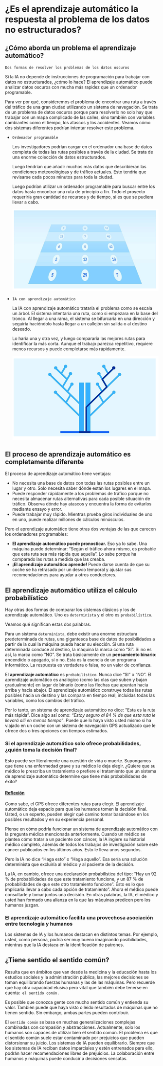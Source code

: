 # ¿Es el aprendizaje automático la respuesta al problema de los datos no estructurados?

## ¿Cómo aborda un problema el aprendizaje automático?
`Dos formas de resolver los problemas de los datos oscuros`

Si la IA no depende de instrucciones de programación para trabajar con datos no estructurados, ¿cómo lo hace? El aprendizaje automático puede analizar datos oscuros con mucha más rapidez que un ordenador programable. 

Para ver por qué, consideremos el problema de encontrar una ruta a través del tráfico de una gran ciudad utilizando un sistema de navegación. Se trata de un problema de datos oscuros porque para resolverlo no solo hay que trabajar con un mapa complicado de las calles, sino también con variables cambiantes como el tiempo, los atascos y los accidentes. Veamos cómo dos sistemas diferentes podrían intentar resolver este problema.

- `Ordenador programable`

    Los investigadores podrían cargar en el ordenador una base de datos completa de todas las rutas posibles a través de la ciudad. Se trata de una enorme colección de datos estructurados.

    Luego tendrían que añadir muchos más datos que describieran las condiciones meteorológicas y de tráfico actuales. Esto tendría que revisarse cada pocos minutos para toda la ciudad.

    Luego podrían utilizar un ordenador programable para buscar entre los datos hasta encontrar una ruta de principio a fin. Todo el proyecto requeriría gran cantidad de recursos y de tiempo, si es que se pudiera llevar a cabo.

    ![alt text](/resources/ordandorprogramable.png)

- `IA con aprendizaje automático`

    La IA con aprendizaje automático trataría el problema como se escala un árbol. El sistema intentaría una ruta, como si empezara en la base del tronco. Al llegar a una rama, el sistema se bifurcaría en una dirección y seguiría haciéndolo hasta llegar a un callejón sin salida o al destino deseado.

    Lo haría una y otra vez, y luego compararía las mejores rutas para identificar la más corta. Aunque el trabajo parezca repetitivo, requiere menos recursos y puede completarse más rápidamente.

    ![alt text](/resources/IAaprendizaje.png)

## El proceso de aprendizaje automático es completamente diferente

El proceso de aprendizaje automático tiene ventajas:

- No necesita una base de datos con todas las rutas posibles entre un lugar y otro. Solo necesita saber dónde están los lugares en el mapa.
- Puede responder rápidamente a los problemas de tráfico porque no necesita almacenar rutas alternativas para cada posible situación de tráfico. Observa dónde hay atascos y encuentra la forma de evitarlos mediante ensayo y error.
- Puede trabajar muy rápido. Mientras prueba giros individuales de uno en uno, puede realizar millones de cálculos minúsculos.

Pero el aprendizaje automático tiene otras dos ventajas de las que carecen los ordenadores programables:

- **El aprendizaje automático puede pronosticar.** Eso ya lo sabe. Una máquina puede determinar: “Según el tráfico ahora mismo, es probable que esta ruta sea más rápida que aquella”. Lo sabe porque ha comparado las rutas a medida que las creaba.
- **¡El aprendizaje automático aprende!** Puede darse cuenta de que su coche se ha retrasado por un desvío temporal y ajustar sus recomendaciones para ayudar a otros conductores.

## El aprendizaje automático utiliza el cálculo probabilístico

Hay otras dos formas de comparar los sistemas clásicos y los de aprendizaje automático. Uno es `determinista` y el otro es `probabilístico`.

Veamos qué significan estas dos palabras.

Para un sistema `determinista`, debe existir una enorme estructura predeterminada de rutas, una gigantesca base de datos de posibilidades a partir de la cual la máquina pueda hacer su elección. Si una ruta determinada conduce al destino, la máquina la marca como “SÍ”. Si no es así, la marca como “NO”. Se trata básicamente de un **pensamiento binario**: encendido o apagado, sí o no. Esta es la esencia de un programa informático. La respuesta es verdadera o falsa, no un valor de confianza.

El **aprendizaje automático** es `probabilístico`. Nunca dice “SI” o “NO”. El aprendizaje automático es analógico (como las olas que suben y bajan gradualmente) en lugar de binario (como las flechas que apuntan hacia arriba y hacia abajo). El aprendizaje automático construye todas las rutas posibles hacia un destino y las compara en tiempo real, incluidas todas las variables, como los cambios del tráfico. 

Por lo tanto, un sistema de aprendizaje automático no dice: "Esta es la ruta más rápida”. Dice algo así como: *“Estoy seguro al 84 % de que esta ruta le llevará allí en menos tiempo”*. Puede que lo haya visto usted mismo si ha viajado en un coche con un sistema de navegación GPS actualizado que le ofrece dos o tres opciones con tiempos estimados.

### Si el aprendizaje automático solo ofrece probabilidades, ¿quién toma la decisión ﬁnal?

Esto puede ser literalmente una cuestión de vida o muerte. Supongamos que tiene una enfermedad grave y su médico le deja elegir. ¿Quiere que su médico le prescriba un tratamiento o prefiere el tratamiento que un sistema de aprendizaje automático determine que tiene más probabilidades de éxito?

#### <u>Reflexión</u>

Como sabe, el GPS ofrece diferentes rutas para elegir. El aprendizaje automático deja espacio para que los humanos tomen la decisión final. Usted, o un experto, pueden elegir qué camino tomar basándose en los posibles resultados y en su experiencia personal.

Piense en cómo podría funcionar un sistema de aprendizaje automático con la pregunta médica mencionada anteriormente. Cuando un médico se plantea cómo tratar a un paciente con cáncer, la IA ingiere su historial médico completo, además de todos los trabajos de investigación sobre este cáncer publicados en los últimos años. Esto le lleva unos segundos.

Pero la IA no dice “Haga esto” o “Haga aquello”. Esa sería una solución determinista que excluiría al médico y al paciente de la decisión.

La IA, en cambio, ofrece una declaración probabilística del tipo: “Hay un 92 % de probabilidades de que este tratamiento funcione, y un 87 % de probabilidades de que este otro tratamiento funcione”. Esto es lo que implicaría llevar a cabo cada opción de tratamiento”. Ahora el médico puede consultarle y tomar juntos una decisión. En otras palabras, la IA, el médico y usted han formado una alianza en la que las máquinas predicen pero los humanos juzgan.

### El aprendizaje automático facilita una provechosa asociación entre tecnología y humanos

Los sistemas de IA y los humanos destacan en distintos temas. Por ejemplo, usted, como persona, podría ser muy bueno imaginando posibilidades, mientras que la IA destaca en la identificación de patrones.

## ¿Tiene sentido el sentido común?

Resulta que en ámbitos que van desde la medicina y la educación hasta los estudios sociales y la administración pública, las mejores decisiones se toman equilibrando fuerzas humanas y las de las máquinas. Pero recuerde que hay otra capacidad elusiva pero vital que también debe tenerse en cuenta:` el sentido común.` 

Es posible que conozca gente con mucho sentido común y entienda su valor. También puede que haya visto o leído resultados de máquinas que no tienen sentido. Sin embargo, ambas partes pueden contribuir.

El `sentido común` se basa en muchas generalizaciones complejas combinadas con compasión y abstracciones. Actualmente, solo los humanos son capaces de utilizar bien el sentido común. El problema es que el sentido común suele estar contaminado por prejuicios que pueden distorsionar su juicio. Los sistemas de IA pueden equilibrarlo. Siempre que los sistemas de IA reciban datos imparciales y estén entrenados para ello, podrán hacer recomendaciones libres de prejuicios. La colaboración entre humanos y máquinas puede conducir a decisiones sensatas.
